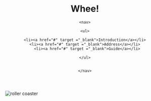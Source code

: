 <!DOCTYPE html>
<html lang="en">
<head>
<meta charset= "utf-8">
    <title>Rolling looping</title>
    
  <style type="text/css ">
    
      @import url('https://fonts.googleapis.com/css?family=Amatic+SC');
      @import url('https://fonts.googleapis.com/css?family=Amatic+SC|Coming+Soon');
      
      h1 {font-family: 'Amatic SC', cursive;
          font-size: 200%;}
      
      
      ul {list-style-type: none;
        margin: 50px;
        padding-left:30px;
        }
      
    body {
      font-family: sans-serif;
    text-align: center;}
    img {
      
      padding-left: 5cm;
    }
    .red {
      color: red;
    }
      
      body {padding: 5rem;}
      
      
  </style>
    
    
</head>
<body>
    
<header>  
    
  <h1>Whee!</h1>
   
    <nav>
    
    <ul>
        
      <li><a href="#" target ="_blank">Introduction</a></li>  
       <li><a href="#" target ="_blank">Address</a></li>   
        <li><a href="#" target ="_blank">Guide</a></li>  
        
    </ul>
    
    
    </nav>
    
    
</header>  

  <img id="roller" src="http://images.mentalfloss.com/sites/default/files/styles/width-constrained-728/public/503373-iStock-186293315.jpg" alt="roller coaster">

  <script type="text/javascript">
    // Description:

    // When complete, this program will ask the user how many roller coaster rides
    // they'd like to go on, then execute a block of code that many times.
    // The block will output which "ride" they're on, and change which image
    // is displayed on the page. The images shown will cycle through a list
    // of possible sources, though this happens so quickly that the user will only see
    // the final one shown.

    // There are explanatory comments thoughout. The work that still needs to be done
    // is noted in TODO comments. Please complete this work.


    // an array of possible image source values
      
      var experience = prompt ("Have you ever tried this before?")
      if( experience == "yes")
        {console. log ("me too!")}
      else if (experience == "no")
        {console. log ("You need a try!")}
      
      var imageSources = [
      "http://images.mentalfloss.com/sites/default/files/styles/width-constrained-728/public/503373-iStock-186293315.jpg",
      "https://media4.s-nbcnews.com/j/newscms/2017_31/1270023/wonder-woman-roller-coaster-today-inline-170803_7e4934000dfd84cdbb6b2f4900a03988.today-inline-large.jpg",
      "http://cdn.cnn.com/cnnnext/dam/assets/160520171710-07-stormchaser-jpg-best-coasters-super-169.jpg",
      "https://thediabeticjourney.com/wp-content/uploads/2016/08/diabetes-rollercoaster.png"
    ]

    // select the <img> tag with id of "roller" from the HTML
    var theImg = document.querySelector("img#roller");

    // set the src attribute of the img to be the first element in source array
   theImg.setAttribute("src", imageSources[0]);

    // TODO: set howMany variable to a value user inputs
    var howMany = prompt ("how many times?")
  
    var counter = 1
    // TODO: execute this loop the number of times user requested
    while(counter <= 100){
      console.log("Wheee! This is the ", counter+5, " time we've done this!");

      // find value of counter modulo length of sources array-
      // this value will increase by one on each iteration of the loop,
      // so image source will cycle through all possible images
      var theOne = counter % imageSources.length;
      // reset the src of the image to the next member of the sources array
      theImg.setAttribute("src", imageSources[theOne]);

      // TODO: increment the counter
    }

    // EXTRA CHALLENGES:
    // 1. Using JS, add a class of "red" to the <h1>.
    //    This only needs to be done once, so code should be outside loop.
    // 2. Execute the loop only half as many times, or twice as many times, as the user requested.
    // 3. Add a pause to each loop, so user can see each image as it cycles past.
    //    This is a difficult one!

  </script>   
    
</body>
</html>
